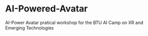 # AI-Powered-Avatar
AI-Power Avatar pratical workshop for the BTU AI Camp on XR and Emerging Technologies
